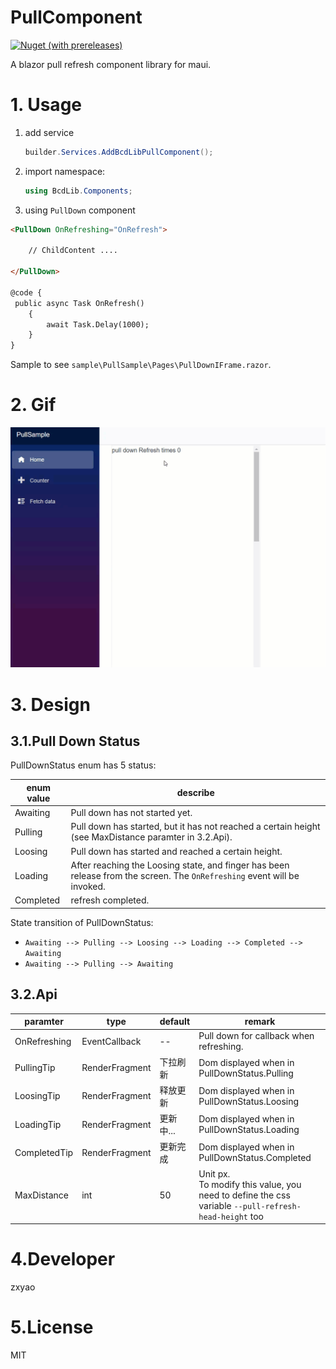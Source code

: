 # PullComponent
[![Nuget (with prereleases)](https://img.shields.io/nuget/vpre/BcdLib.PullComponent)](https://www.nuget.org/packages/BcdLib.PullComponent/)

A blazor pull refresh component library for maui.

# 1. Usage

1. add service
   ```c#
   builder.Services.AddBcdLibPullComponent();
   ```

2. import namespace:

   ```c#
   using BcdLib.Components;
   ```

3.  using `PullDown` component

   ```html
   <PullDown OnRefreshing="OnRefresh">
   
       // ChildContent ....
   
   </PullDown>
   
   @code {
   	public async Task OnRefresh()
       {
           await Task.Delay(1000);
       }
   }
   ```

   Sample to see `sample\PullSample\Pages\PullDownIFrame.razor`.

# 2. Gif

![](https://raw.githubusercontent.com/BcdLib/PullComponent/main/assets/README/PullDown.gif)

# 3. Design

## 3.1.Pull Down Status

PullDownStatus enum has 5 status:

| enum value | describe                                                     |
| ---------- | ------------------------------------------------------------ |
| Awaiting   | Pull down has not started yet.                               |
| Pulling    | Pull down has started, but it has not reached a certain height (see MaxDistance paramter in 3.2.Api). |
| Loosing    | Pull down has started and reached a certain height.          |
| Loading    | After reaching the Loosing state, and finger has been release from the screen. The `OnRefreshing` event will be invoked. |
| Completed  | refresh completed.                                           |

State transition of PullDownStatus:

- `Awaiting --> Pulling --> Loosing --> Loading --> Completed --> Awaiting `
- `Awaiting --> Pulling --> Awaiting `

## 3.2.Api

| paramter     | type           | default   | remark                                                       |
| ------------ | -------------- | --------- | ------------------------------------------------------------ |
| OnRefreshing | EventCallback  | --        | Pull down for callback when refreshing.                      |
| PullingTip   | RenderFragment | 下拉刷新  | Dom displayed when in PullDownStatus.Pulling                 |
| LoosingTip   | RenderFragment | 释放更新  | Dom displayed when in PullDownStatus.Loosing                 |
| LoadingTip   | RenderFragment | 更新中... | Dom displayed when in PullDownStatus.Loading                 |
| CompletedTip | RenderFragment | 更新完成  | Dom displayed when in PullDownStatus.Completed               |
| MaxDistance  | int            | 50        | Unit px.<br />To modify this value, you need to define the css variable  `--pull-refresh-head-height` too |

# 4.Developer

zxyao

# 5.License

MIT
